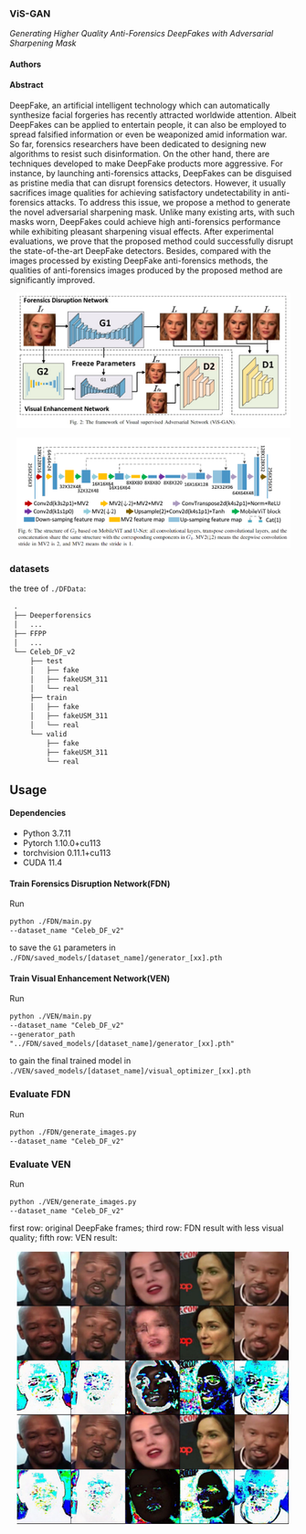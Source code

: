 ### ViS-GAN
_Generating Higher Quality Anti-Forensics DeepFakes with Adversarial Sharpening Mask_
#### Authors
#### Abstract
DeepFake, an artificial intelligent technology which can automatically synthesize facial forgeries has recently attracted worldwide attention. Albeit DeepFakes can be applied to entertain people, it can also be employed to spread falsified information or even be weaponized amid information war. So far, forensics researchers have been dedicated to designing new algorithms to resist such disinformation. On the other hand, there are techniques developed to make DeepFake products more aggressive. For instance, by launching anti-forensics attacks, DeepFakes can be disguised as pristine media that can disrupt forensics detectors. However, it usually sacrifices image qualities for achieving satisfactory undetectability in anti-forensics attacks. To address this issue, we propose a method to generate the novel adversarial sharpening mask. Unlike many existing arts, with such masks worn, DeepFakes could achieve high anti-forensics performance while exhibiting pleasant sharpening visual effects. After experimental evaluations, we prove that the proposed method could successfully disrupt the state-of-the-art DeepFake detectors. Besides, compared with the images processed by existing DeepFake anti-forensics methods, the qualities of anti-forensics images produced by the proposed method are significantly improved.



<p align="center">
  <img src="https://github.com/BingFanSpace/ViS-GAN/blob/main/readme_images/framwork.jpg" width="480">
</p>

<p align="center">
  <img src="https://github.com/BingFanSpace/ViS-GAN/blob/main/readme_images/G2.png" width="480">
</p>


### datasets
the tree of `./DFData`:
```
 .
 ├── Deeperforensics
 │   ...
 ├── FFPP
 │   ...
 └── Celeb_DF_v2
     ├── test
     │   ├── fake
     │   ├── fakeUSM_311
     │   └── real
     ├── train
     │   ├── fake
     │   ├── fakeUSM_311
     │   └── real
     └── valid
         ├── fake
         ├── fakeUSM_311
         └── real
```

## Usage
#### Dependencies
- Python 3.7.11
- Pytorch 1.10.0+cu113
- torchvision 0.11.1+cu113
- CUDA 11.4

#### Train Forensics Disruption Network(FDN)
Run
```shell
python ./FDN/main.py 
--dataset_name "Celeb_DF_v2" 
```
to save the `G1` parameters in `./FDN/saved_models/[dataset_name]/generator_[xx].pth`

#### Train Visual Enhancement Network(VEN)
Run
```shell
python ./VEN/main.py 
--dataset_name "Celeb_DF_v2" 
--generator_path "../FDN/saved_models/[dataset_name]/generator_[xx].pth"
```
to gain the final trained model in `./VEN/saved_models/[dataset_name]/visual_optimizer_[xx].pth`

### Evaluate FDN
Run
```shell
python ./FDN/generate_images.py 
--dataset_name "Celeb_DF_v2" 
```


### Evaluate VEN
Run
```shell
python ./VEN/generate_images.py 
--dataset_name "Celeb_DF_v2" 
```

first row: original DeepFake frames; third row: FDN result with less visual quality; fifth row: VEN result:
<p align="center">
  <img src="https://github.com/BingFanSpace/ViS-GAN/blob/main/readme_images/compare_FDN_VEN.png" width="480">
</p>
